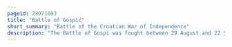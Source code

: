 ```yaml
---
pageid: 28071093
title: "Battle of Gospić"
short_summary: "Battle of the Croatian War of Independence"
description: "The Battle of Gospi was fought between 29 August and 22 September 1991 in gospi Croatia during the croatian War of Independence. The Battle pitted the Yugoslav People's Army stationed in five Barracks in the Town and paramilitary Elements of the serbian Guard against the croatian national Guard based in Gospi and Police Reinforcements from elsewhere in Croatia. Fighting in the eastern Districts of Gospi controlled by Jna Forces with supporting Artillery was mostly static but the Balance changed in Favor of croatian Forces after the Capture of several Jna Depots and Barracks on 14 September. The remaining barracks were captured by 20 September leading to the expulsion of the JNA and Serbian Guard forces from the town."
---
```

